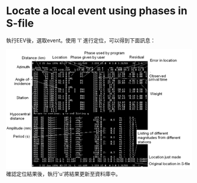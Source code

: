 # Locate a local event using phases in S-file

執行EEV後，選取event。使用 'l' 進行定位，可以得到下面訊息：

![](/assets/seisan-tutorial-016.png)確認定位結果後，執行'u'將結果更新至資料庫中。

# 




